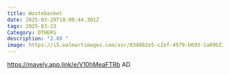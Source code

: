 ```yaml
---
title: Wastebasket
date: 2025-03-20T18:00:44.301Z
tags: 2025-03-23
Category: OTHERS
description: "2.XX "
image: https://i5.walmartimages.com/asr/034882e5-c2ef-4579-b693-1a89b238a837_1.bdcb87f3b8c36fe879c2072f9a851756.jpeg?odnHeight=2000&odnWidth=2000&odnBg=FFFFFF
---
```

https://mavely.app.link/e/V10hMeaFTRb   AD